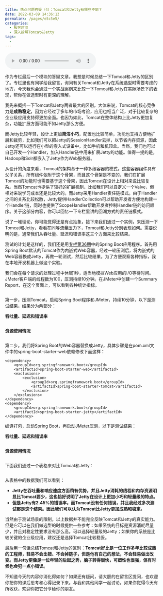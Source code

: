 ```yaml
---
title: 热点问题答疑（4）：Tomcat和Jetty有哪些不同？
date: 2022-03-09 14:36:13
permalink: /pages/e5c5e5/
categories:
  - 极客时间
  - 深入拆解Tomcat&Jetty
tags:
  - 
---
```

<audio title="41.热点问题答疑（4）：Tomcat和Jetty有哪些不同？" src="https://static001.geekbang.org/resource/audio/0a/04/0ae0712b99d5bcc08dbf1dcb43cec604.mp3" controls="controls"></audio> 
<p>作为专栏最后一个模块的答疑文章，我想是时候总结一下Tomcat和Jetty的区别了。专栏里也有同学给我留言，询问有关Tomcat和Jetty在系统选型时需要考虑的地方，今天我也会通过一个实战案例来比较一下Tomcat和Jetty在实际场景下的表现，帮你在做选型时有更深的理解。</p><p>我先来概括一下Tomcat和Jetty两者最大的区别。大体来说，Tomcat的核心竞争力是<strong>成熟稳定</strong>，因为它经过了多年的市场考验，应用也相当广泛，对于比较复杂的企业级应用支持得更加全面。也因为如此，Tomcat在整体结构上比Jetty更加复杂，功能扩展方面可能不如Jetty那么方便。</p><p>而Jetty比较年轻，设计上更加<strong>简洁小巧</strong>，配置也比较简单，功能也支持方便地扩展和裁剪，比如我们可以把Jetty的SessionHandler去掉，以节省内存资源，因此Jetty还可以运行在小型的嵌入式设备中，比如手机和机顶盒。当然，我们也可以自己开发一个Handler，加入Handler链中用来扩展Jetty的功能。值得一提的是，Hadoop和Solr都嵌入了Jetty作为Web服务器。</p><p>从设计的角度来看，Tomcat的架构基于一种多级容器的模式，这些容器组件具有父子关系，所有组件依附于这个骨架，而且这个骨架是不变的，我们在扩展Tomcat的功能时也需要基于这个骨架，因此Tomcat在设计上相对来说比较复杂。当然Tomcat也提供了较好的扩展机制，比如我们可以自定义一个Valve，但相对来说学习成本还是比较大的。而Jetty采用Handler责任链模式。由于Handler之间的关系比较松散，Jetty提供HandlerCollection可以帮助开发者方便地构建一个Handler链，同时也提供了ScopeHandler帮助开发者控制Handler链的访问顺序。关于这部分内容，你可以回忆一下专栏里讲的回溯方式的责任链模式。</p><!-- [[[read_end]]] --><p>说了一堆理论，你可能觉得还是有点抽象，接下来我们通过一个实例，来压测一下Tomcat和Jetty，看看在同等流量压力下，Tomcat和Jetty分别表现如何。需要说明的是，通常我们从吞吐量、延迟和错误率这三个方面来比较结果。</p><p>测试的计划是这样的，我们还是用<a href="http://time.geekbang.org/column/article/112271">专栏第36期</a>中的Spring Boot应用程序。首先用Spring Boot默认的Tomcat作为内嵌式Web容器，经过一轮压测后，将内嵌式的Web容器换成Jetty，再做一轮测试，然后比较结果。为了方便观察各种指标，我在本地开发机器上做这个实验。</p><p>我们会在每个请求的处理过程中休眠1秒，适当地模拟Web应用的I/O等待时间。JMeter客户端的线程数为100，压测持续10分钟。在JMeter中创建一个Summary Report，在这个页面上，可以看到各种统计指标。</p><p><img src="https://static001.geekbang.org/resource/image/88/b6/888ff5dc207d7bc746663c2be2d3dbb6.png" alt=""></p><p>第一步，压测Tomcat。启动Spring Boot程序和JMeter，持续10分钟，以下是测试结果，结果分为两部分：</p><p><strong>吞吐量、延迟和错误率</strong></p><p><img src="https://static001.geekbang.org/resource/image/eb/c9/eb8f119a6106da2ada200a86436df8c9.png" alt=""></p><p><strong>资源使用情况</strong></p><p><img src="https://static001.geekbang.org/resource/image/8a/c6/8ad606fd374a375ccedae71c5eaadcc6.png" alt=""></p><p>第二步，我们将Spring Boot的Web容器替换成Jetty，具体步骤是在pom.xml文件中的spring-boot-starter-web依赖修改下面这样：</p><pre><code>&lt;dependency&gt;
    &lt;groupId&gt;org.springframework.boot&lt;/groupId&gt;
    &lt;artifactId&gt;spring-boot-starter-web&lt;/artifactId&gt;
    &lt;exclusions&gt;
        &lt;exclusion&gt;
            &lt;groupId&gt;org.springframework.boot&lt;/groupId&gt;
            &lt;artifactId&gt;spring-boot-starter-tomcat&lt;/artifactId&gt;
        &lt;/exclusion&gt;
    &lt;/exclusions&gt;
&lt;/dependency&gt;
&lt;dependency&gt;
    &lt;groupId&gt;org.springframework.boot&lt;/groupId&gt;
    &lt;artifactId&gt;spring-boot-starter-jetty&lt;/artifactId&gt;
&lt;/dependency&gt;
</code></pre><p>编译打包，启动Spring Boot，再启动JMeter压测，以下是测试结果：</p><p><strong>吞吐量、延迟和错误率</strong></p><p><img src="https://static001.geekbang.org/resource/image/16/c6/1613eca65656b08e467eae63238252c6.png" alt=""></p><p><strong>资源使用情况</strong></p><p><img src="https://static001.geekbang.org/resource/image/60/9f/6039f999094dd390bb7a60ec63c5b19f.png" alt=""></p><p>下面我们通过一个表格来对比Tomcat和Jetty：</p><p><img src="https://static001.geekbang.org/resource/image/82/4f/824b67dbdb1cd7205427ab67a3ab864f.jpg" alt=""></p><p>从表格中的数据我们可以看到：</p><ul>
<li><strong>Jetty在吞吐量和响应速度方面稍有优势，并且Jetty消耗的线程和内存资源明显比Tomcat要少，这也恰好说明了Jetty在设计上更加小巧和轻量级的特点。</strong></li>
<li><strong>但是Jetty有2.45%的错误率，而Tomcat没有任何错误，并且我经过多次测试都是这个结果。因此我们可以认为Tomcat比Jetty更加成熟和稳定。</strong></li>
</ul><p>当然由于测试场景的限制，以上数据并不能完全反映Tomcat和Jetty的真实能力。但是它可以在我们做选型的时候提供一些参考：如果系统的目标是资源消耗尽量少，并且对稳定性要求没有那么高，可以选择轻量级的Jetty；如果你的系统是比较关键的企业级应用，建议还是选择Tomcat比较稳妥。</p><p>最后用一句话总结Tomcat和Jetty的区别：<strong>Tomcat好比是一位工作多年比较成熟的工程师，轻易不会出错、不会掉链子，但是他有自己的想法，不会轻易做出改变。而Jetty更像是一位年轻的后起之秀，脑子转得很快，可塑性也很强，但有时候也会犯一点小错误。</strong></p><p>不知道今天的内容你消化得如何？如果还有疑问，请大胆的在留言区提问，也欢迎你把你的课后思考和心得记录下来，与我和其他同学一起讨论。如果你觉得今天有所收获，欢迎你把它分享给你的朋友。</p><p></p>